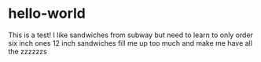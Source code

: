 # hello-world
This is a test!
I like sandwiches from subway but need to learn to only order six inch ones
12 inch sandwiches fill me up too much
and make me have all the zzzzzzs
